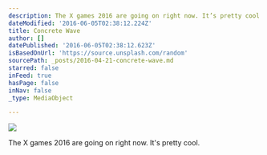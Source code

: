 ```yaml
---
description: The X games 2016 are going on right now. It’s pretty cool.
dateModified: '2016-06-05T02:38:12.224Z'
title: Concrete Wave
author: []
datePublished: '2016-06-05T02:38:12.623Z'
isBasedOnUrl: 'https://source.unsplash.com/random'
sourcePath: _posts/2016-04-21-concrete-wave.md
starred: false
inFeed: true
hasPage: false
inNav: false
_type: MediaObject

---
```

![](https://the-grid-user-content.s3-us-west-2.amazonaws.com/af4e6fb6-f22b-4cf4-b70e-5311f7333748.jpg)

The X games 2016 are going on right now. It's pretty cool.